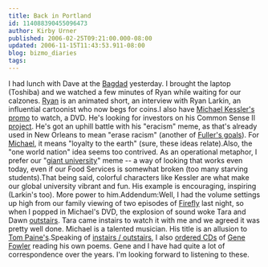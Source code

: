 ```yaml
---
title: Back in Portland
id: 114088390455096473
author: Kirby Urner
published: 2006-02-25T09:21:00.000-08:00
updated: 2006-11-15T11:43:53.911-08:00
blog: bizmo_diaries
tags: 
---
```


I had lunch with Dave at the [Bagdad](http://www.mcmenamins.com/index.php?loc=9&id=176) yesterday.  I brought the laptop (Toshiba) and we watched a few minutes of Ryan while waiting for our calzones.  [Ryan](http://humaninbox.blogspot.com/2005/08/ryan.html) is an animated short, an interview with Ryan Larkin, an influential cartoonist who now begs for coins.I also have [Michael Kessler's promo](http://video.google.com/videoplay?docid=491843388827305538) to watch, a DVD.  He's looking for investors on his Common Sense II [project](http://www.mkess.com/csp.shtml).  He's got an uphill battle with his "eracism" meme, as that's already used in New Orleans to mean "erase racism" (another of [Fuller's goals](http://www.grunch.net/synergetics/terms.html#race)).  For [Michael](http://www.cdbaby.com/cd/mkess), it means "loyalty to the earth" (sure, these ideas relate).Also, the "one world nation" idea seems too contrived.  As an operational metaphor, I prefer our  "[giant university](http://worldgame.blogspot.com/2006/02/econ-101.html)" meme -- a way of looking that works even today, even if our Food Services is somewhat broken (too many starving students).That being said, colorful characters like Kessler are what make our global university vibrant and fun. His example is encouraging, inspiring (Larkin's too). More power to him.Addendum:Well, I had the volume settings up high from our family viewing of two episodes of  [Firefly](http://www.imdb.com/title/tt0303461/) last night, so when I popped in Michael's DVD, the explosion of sound woke Tara and Dawn [outstairs](http://pacificaradioarchives.org/programs/recording.php?recid=7&catid=9). Tara came instairs to watch it with me and we agreed it was pretty well done. Michael is a talented musician. His title is an allusion to [Tom Paine's](http://www.ushistory.org/paine/commonsense/).Speaking of [instairs / outstairs](http://home.earthlink.net/%7Eacorioso/bfi.htm), I also [ordered CDs](http://www.juice-press.com/poetry/AudioBrochure.htm) of [Gene Fowler](http://home.earthlink.net/%7Eacorioso/) reading his own poems. Gene and I have had quite a lot of correspondence over the years. I'm looking forward to listening to these.